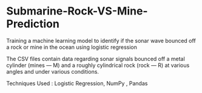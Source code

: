 # Submarine-Rock-VS-Mine-Prediction
Training a machine learning model to identify if the sonar wave bounced off a rock or mine in the ocean using logistic regression

The CSV files contain data regarding sonar signals bounced off a metal cylinder (mines — M) and a roughly cylindrical rock (rock — R) at various angles and under various conditions.

Techniques Used : Logistic Regression,  NumPy , Pandas 
